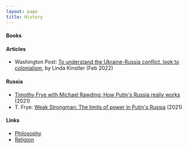 ```yaml
---
layout: page
title: History
---
```

#### Books

#### Articles
*  Washington Post: [To understand the Ukraine-Russia conflict, look to colonialism](https://www.washingtonpost.com/outlook/2022/02/24/ukraine-colony-russia/), by Linda Kinstler (Feb 2022)

#### Russia
* [Timothy Frye with Michael Rawding: How Putin's Russia really works](https://www.youtube.com/watch?v=z2qEBozL6Jg&t=1056s) (2021)
* T. Frye: [Weak Strongman: The limits of power in Putin's Russia](https://www.amazon.com/Weak-Strongman-Limits-Putins-Russia/dp/0691212465/ref=sr_1_1?keywords=weak+strongman&qid=1647138126&sr=8-1) (2021)

#### Links
* [Philosophy](philosophy.md)
* [Religion](religion.md)
